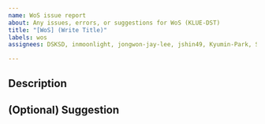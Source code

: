 ```yaml
---
name: WoS issue report
about: Any issues, errors, or suggestions for WoS (KLUE-DST)
title: "[WoS] (Write Title)"
labels: wos
assignees: DSKSD, inmoonlight, jongwon-jay-lee, jshin49, Kyumin-Park, SungjoonPark

---
```


## Description

## (Optional) Suggestion
